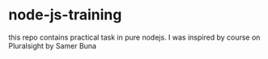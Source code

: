 # node-js-training

this repo contains practical task in pure nodejs. I was inspired by course on Pluralsight by Samer Buna
